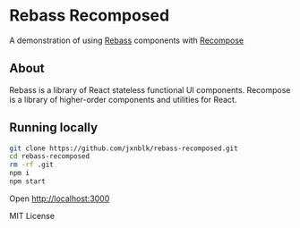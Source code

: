 
# Rebass Recomposed

A demonstration of using [Rebass](http://jxnblk.com/rebass) components with
[Recompose](https://github.com/acdlite/recompose)

## About

Rebass is a library of React stateless functional UI components.
Recompose is a library of higher-order components and utilities for React.

## Running locally

```sh
git clone https://github.com/jxnblk/rebass-recomposed.git
cd rebass-recomposed
rm -rf .git
npm i
npm start
```

Open <http://localhost:3000>

<!--
## Examples
- BurgerMenu
- DropdownMenu
- Carousel - add to Rebass
- Modal Overlay
-->


MIT License
